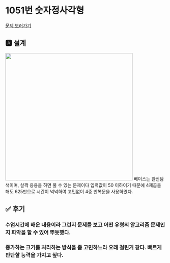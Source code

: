 # 1051번 숫자정사각형 
[문제 보러가기](https://www.acmicpc.net/problem/1051)

## 🅰 설계

<img src="https://user-images.githubusercontent.com/69133236/107137993-e0864f80-6954-11eb-9b61-ef4f58927025.jpg" height="400">
베이스는 완전탐색이며, 살짝 응용을 하면 풀 수 있는 문제이다
입력값이 50 이하이기 때문에 4제곱을 해도 625만으로 시간이 넉넉하여 고민없이 4중 반복문을 사용하였다.


## ✅ 후기
### 수업시간에 배운 내용이라 그런지 문제를 보고 어떤 유형의 알고리즘 문제인지 파악을 할 수 있어 뿌듯했다.

### 증가하는 크기를 처리하는 방식을 좀 고민하느라 오래 걸린거 같다. 빠르게 판단할 능력을 가지고 싶다.

